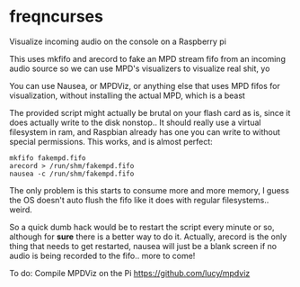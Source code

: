 # freqncurses
Visualize incoming audio on the console on a Raspberry pi

This uses mkfifo and arecord to fake an MPD stream fifo from an incoming audio source so we can use MPD's visualizers to visualize real shit, yo

You can use Nausea, or MPDViz, or anything else that uses MPD fifos for visualization, without installing the actual MPD, which is a beast

The provided script might actually be brutal on your flash card as is, since it does actually write to the disk nonstop..
It should really use a virtual filesystem in ram, and Raspbian already has one you can write to without special permissions. This works, and is almost perfect:

```
mkfifo fakempd.fifo
arecord > /run/shm/fakempd.fifo
nausea -c /run/shm/fakempd.fifo
```

The only problem is this starts to consume more and more memory, I guess the OS doesn't auto flush the fifo 
like it does with regular filesystems.. weird.

So a quick dumb hack would be to restart the script every minute or so, although for **sure** there is a better way to do it. Actually, arecord is the only thing that needs to get restarted, nausea will just be a blank screen if no audio is being recorded to the fifo.. more to come!

To do:
Compile MPDViz on the Pi
https://github.com/lucy/mpdviz
